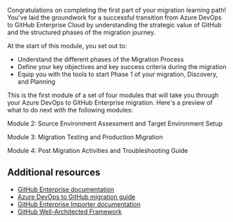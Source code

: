 Congratulations on completing the first part of your migration learning path! You've laid the groundwork for a successful transition from Azure DevOps to GitHub Enterprise Cloud by understanding the strategic value of GitHub and the structured phases of the migration journey.

At the start of this module, you set out to:

- Understand the different phases of the Migration Process
- Define your key objectives and key success criteria during the migration
- Equip you with the tools to start Phase 1 of your migration, Discovery, and Planning

This is the first module of a set of four modules that will take you through your Azure DevOps to GitHub Enterprise migration. Here's a preview of what to do next with the following modules:

Module 2: Source Environment Assessment and Target Environment Setup

Module 3: Migration Testing and Production Migration

Module 4: Post Migration Activities and Troubleshooting Guide

## Additional resources

- [GitHub Enterprise documentation](https://docs.github.com/en/enterprise-cloud@latest)
- [Azure DevOps to GitHub migration guide](https://docs.github.com/en/enterprise-cloud@latest/migrations)
- [GitHub Enterprise Importer documentation](https://docs.github.com/en/migrations/using-github-enterprise-importer)
- [GitHub Well-Architected Framework](https://docs.github.com/en/early-access/github-team/github-well-architected-framework)
